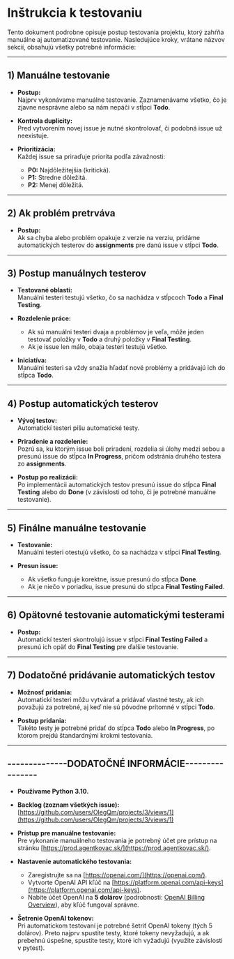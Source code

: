 # Inštrukcia k testovaniu

Tento dokument podrobne opisuje postup testovania projektu, ktorý zahŕňa manuálne aj automatizované testovanie. Nasledujúce kroky, vrátane názvov sekcií, obsahujú všetky potrebné informácie:

---

## 1) Manuálne testovanie

- **Postup:**  
  Najprv vykonávame manuálne testovanie. Zaznamenávame všetko, čo je zjavne nesprávne alebo sa nám nepáči v stĺpci **Todo**.

- **Kontrola duplicity:**  
  Pred vytvorením novej issue je nutné skontrolovať, či podobná issue už neexistuje.

- **Prioritizácia:**  
  Každej issue sa priraďuje priorita podľa závažnosti:
  - **P0:** Najdôležitejšia (kritická).
  - **P1:** Stredne dôležitá.
  - **P2:** Menej dôležitá.

---

## 2) Ak problém pretrváva

- **Postup:**  
  Ak sa chyba alebo problém opakuje z verzie na verziu, pridáme automatických testerov do **assignments** pre danú issue v stĺpci **Todo**.

---

## 3) Postup manuálnych testerov

- **Testované oblasti:**  
  Manuálni testeri testujú všetko, čo sa nachádza v stĺpcoch **Todo** a **Final Testing**.

- **Rozdelenie práce:**  
  - Ak sú manuálni testeri dvaja a problémov je veľa, môže jeden testovať položky v **Todo** a druhý položky v **Final Testing**.
  - Ak je issue len málo, obaja testeri testujú všetko.

- **Iniciatíva:**  
  Manuálni testeri sa vždy snažia hľadať nové problémy a pridávajú ich do stĺpca **Todo**.

---

## 4) Postup automatických testerov

- **Vývoj testov:**  
  Automatickí testeri píšu automatické testy.

- **Priradenie a rozdelenie:**  
  Pozrú sa, ku ktorým issue boli priradení, rozdelia si úlohy medzi sebou a presunú issue do stĺpca **In Progress**, pričom odstránia druhého testera zo **assignments**.

- **Postup po realizácii:**  
  Po implementácii automatických testov presunú issue do stĺpca **Final Testing** alebo do **Done** (v závislosti od toho, či je potrebné manuálne testovanie).

---

## 5) Finálne manuálne testovanie

- **Testovanie:**  
  Manuálni testeri otestujú všetko, čo sa nachádza v stĺpci **Final Testing**.

- **Presun issue:**  
  - Ak všetko funguje korektne, issue presunú do stĺpca **Done**.
  - Ak je niečo v poriadku, issue presunú do stĺpca **Final Testing Failed**.

---

## 6) Opätovné testovanie automatickými testerami

- **Postup:**  
  Automatickí testeri skontrolujú issue v stĺpci **Final Testing Failed** a presunú ich opäť do **Final Testing** pre ďalšie testovanie.

---

## 7) Dodatočné pridávanie automatických testov

- **Možnosť pridania:**  
  Automatickí testeri môžu vytvárať a pridávať vlastné testy, ak ich považujú za potrebné, aj keď nie sú pôvodne prítomné v stĺpci **Todo**.

- **Postup pridania:**  
  Takéto testy je potrebné pridať do stĺpca **Todo** alebo **In Progress**, po ktorom prejdú štandardnými krokmi testovania.

---

## --------------DODATOČNÉ INFORMÁCIE----------------

- **Používame Python 3.10.**

- **Backlog (zoznam všetkých issue):**  
  [https://github.com/users/OlegQm/projects/3/views/1](https://github.com/users/OlegQm/projects/3/views/1)

- **Prístup pre manuálne testovanie:**  
  Pre vykonanie manuálneho testovania je potrebný účet pre prístup na stránku [https://prod.agentkovac.sk/](https://prod.agentkovac.sk/).

- **Nastavenie automatického testovania:**  
  - Zaregistrujte sa na [https://openai.com/](https://openai.com/).
  - Vytvorte OpenAI API kľúč na [https://platform.openai.com/api-keys](https://platform.openai.com/api-keys).
  - Nabite účet OpenAI na **5 dolárov** (podrobnosti: [OpenAI Billing Overview](https://platform.openai.com/settings/organization/billing/overview)), aby kľúč fungoval správne.

- **Šetrenie OpenAI tokenov:**  
  Pri automatickom testovaní je potrebné šetriť OpenAI tokeny (tých 5 dolárov). Preto najprv spustite testy, ktoré tokeny nevyžadujú, a ak prebehnú úspešne, spustite testy, ktoré ich vyžadujú (využite závislosti v pytest).
